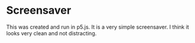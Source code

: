 # Screensaver

This was created and run in p5.js. It is a very simple screensaver. I think it looks very clean and not distracting.
